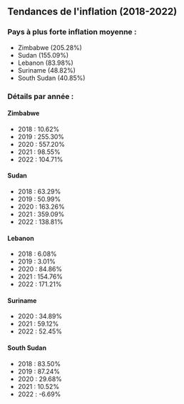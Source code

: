 ## Tendances de l'inflation (2018-2022)

### Pays à plus forte inflation moyenne :
- Zimbabwe (205.28%)
- Sudan (155.09%)
- Lebanon (83.98%)
- Suriname (48.82%)
- South Sudan (40.85%)

### Détails par année :

#### Zimbabwe
- 2018 : 10.62%
- 2019 : 255.30%
- 2020 : 557.20%
- 2021 : 98.55%
- 2022 : 104.71%

#### Sudan
- 2018 : 63.29%
- 2019 : 50.99%
- 2020 : 163.26%
- 2021 : 359.09%
- 2022 : 138.81%

#### Lebanon
- 2018 : 6.08%
- 2019 : 3.01%
- 2020 : 84.86%
- 2021 : 154.76%
- 2022 : 171.21%

#### Suriname
- 2020 : 34.89%
- 2021 : 59.12%
- 2022 : 52.45%

#### South Sudan
- 2018 : 83.50%
- 2019 : 87.24%
- 2020 : 29.68%
- 2021 : 10.52%
- 2022 : -6.69%
